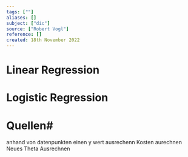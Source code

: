 ```yaml
---
tags: [""]
aliases: []
subject: ["dic"]
source: ["Robert Vogl"]
reference: []
created: 18th November 2022
---
```


# Linear Regression
# Logistic Regression



# Quellen#
anhand von datenpunkten einen y wert ausrechenn
Kosten aurechnen
Neues Theta Ausrechnen